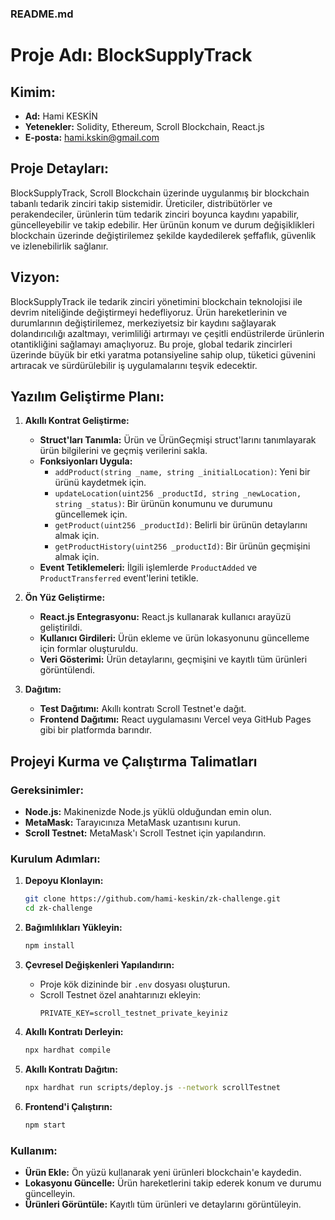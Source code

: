 ### README.md

# Proje Adı: BlockSupplyTrack

## Kimim:
- **Ad:** Hami KESKİN
- **Yetenekler:** Solidity, Ethereum, Scroll Blockchain, React.js
- **E-posta:** hami.kskin@gmail.com

## Proje Detayları:
BlockSupplyTrack, Scroll Blockchain üzerinde uygulanmış bir blockchain tabanlı tedarik zinciri takip sistemidir. Üreticiler, distribütörler ve perakendeciler, ürünlerin tüm tedarik zinciri boyunca kaydını yapabilir, güncelleyebilir ve takip edebilir. Her ürünün konum ve durum değişiklikleri blockchain üzerinde değiştirilemez şekilde kaydedilerek şeffaflık, güvenlik ve izlenebilirlik sağlanır.

## Vizyon:
BlockSupplyTrack ile tedarik zinciri yönetimini blockchain teknolojisi ile devrim niteliğinde değiştirmeyi hedefliyoruz. Ürün hareketlerinin ve durumlarının değiştirilemez, merkeziyetsiz bir kaydını sağlayarak dolandırıcılığı azaltmayı, verimliliği artırmayı ve çeşitli endüstrilerde ürünlerin otantikliğini sağlamayı amaçlıyoruz. Bu proje, global tedarik zincirleri üzerinde büyük bir etki yaratma potansiyeline sahip olup, tüketici güvenini artıracak ve sürdürülebilir iş uygulamalarını teşvik edecektir.

## Yazılım Geliştirme Planı:
1. **Akıllı Kontrat Geliştirme:**
   - **Struct'ları Tanımla:** Ürün ve ÜrünGeçmişi struct'larını tanımlayarak ürün bilgilerini ve geçmiş verilerini sakla.
   - **Fonksiyonları Uygula:**
     - `addProduct(string _name, string _initialLocation)`: Yeni bir ürünü kaydetmek için.
     - `updateLocation(uint256 _productId, string _newLocation, string _status)`: Bir ürünün konumunu ve durumunu güncellemek için.
     - `getProduct(uint256 _productId)`: Belirli bir ürünün detaylarını almak için.
     - `getProductHistory(uint256 _productId)`: Bir ürünün geçmişini almak için.
   - **Event Tetiklemeleri:** İlgili işlemlerde `ProductAdded` ve `ProductTransferred` event'lerini tetikle.

2. **Ön Yüz Geliştirme:**
   - **React.js Entegrasyonu:** React.js kullanarak kullanıcı arayüzü geliştirildi.
   - **Kullanıcı Girdileri:** Ürün ekleme ve ürün lokasyonunu güncelleme için formlar oluşturuldu.
   - **Veri Gösterimi:** Ürün detaylarını, geçmişini ve kayıtlı tüm ürünleri görüntülendi.

3. **Dağıtım:**
   - **Test Dağıtımı:** Akıllı kontratı Scroll Testnet'e dağıt.
   - **Frontend Dağıtımı:** React uygulamasını Vercel veya GitHub Pages gibi bir platformda barındır.

## Projeyi Kurma ve Çalıştırma Talimatları

### Gereksinimler:
- **Node.js:** Makinenizde Node.js yüklü olduğundan emin olun.
- **MetaMask:** Tarayıcınıza MetaMask uzantısını kurun.
- **Scroll Testnet:** MetaMask'ı Scroll Testnet için yapılandırın.

### Kurulum Adımları:
1. **Depoyu Klonlayın:**
   ```bash
   git clone https://github.com/hami-keskin/zk-challenge.git
   cd zk-challenge
   ```

2. **Bağımlılıkları Yükleyin:**
   ```bash
   npm install
   ```

3. **Çevresel Değişkenleri Yapılandırın:**
   - Proje kök dizininde bir `.env` dosyası oluşturun.
   - Scroll Testnet özel anahtarınızı ekleyin:
     ```env
     PRIVATE_KEY=scroll_testnet_private_keyiniz
     ```

4. **Akıllı Kontratı Derleyin:**
   ```bash
   npx hardhat compile
   ```

5. **Akıllı Kontratı Dağıtın:**
   ```bash
   npx hardhat run scripts/deploy.js --network scrollTestnet
   ```

6. **Frontend'i Çalıştırın:**
   ```bash
   npm start
   ```

### Kullanım:
- **Ürün Ekle:** Ön yüzü kullanarak yeni ürünleri blockchain'e kaydedin.
- **Lokasyonu Güncelle:** Ürün hareketlerini takip ederek konum ve durumu güncelleyin.
- **Ürünleri Görüntüle:** Kayıtlı tüm ürünleri ve detaylarını görüntüleyin.
